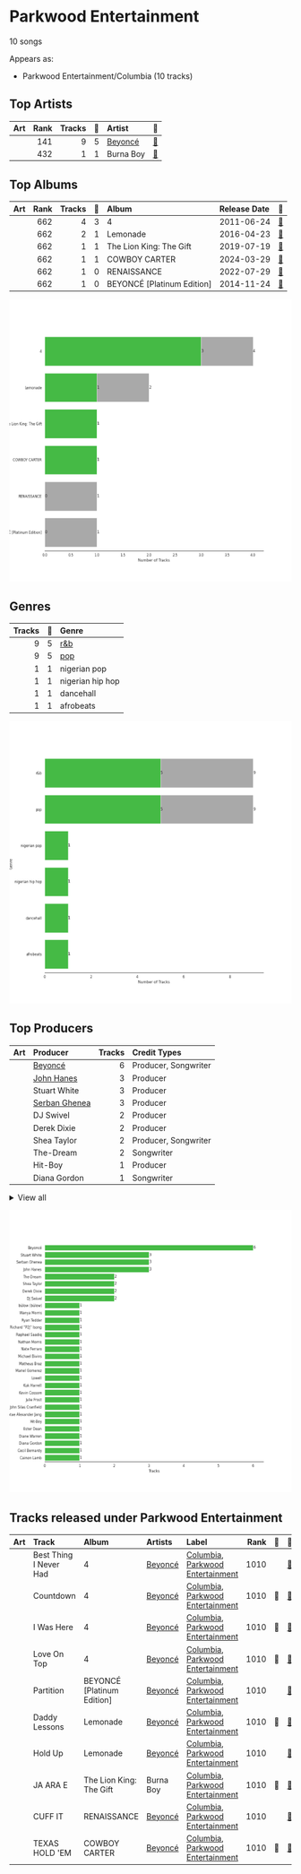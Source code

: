 # Parkwood Entertainment

10 songs

Appears as:
- Parkwood Entertainment/Columbia (10 tracks)

## Top Artists

| Art | Rank | Tracks | 💚 | Artist | 🔗 |
|:---|---:|---:|---:|:---|:---|
| <img src="https://i.scdn.co/image/ab6761610000e5eb247f44069c0bd1781df2f785" alt="" width="50" /> | 141 | 9 | 5 | [Beyoncé](../../artists/beyoncé/overview.md) | [🔗](https://open.spotify.com/artist/6vWDO969PvNqNYHIOW5v0m) |
| <img src="https://i.scdn.co/image/ab6761610000e5eb2d405f4858ce3cd52d409c98" alt="" width="50" /> | 432 | 1 | 1 | Burna Boy | [🔗](https://open.spotify.com/artist/3wcj11K77LjEY1PkEazffa) |



## Top Albums

| Art | Rank | Tracks | 💚 | Album | Release Date | 🔗 |
|:---|---:|---:|---:|:---|:---|:---|
| <img src="https://i.scdn.co/image/ab67616d0000b273ff5429125128b43572dbdccd" alt="" width="50" /> | 662 | 4 | 3 | 4 | 2011-06-24 | [🔗](https://open.spotify.com/album/1gIC63gC3B7o7FfpPACZQJ) |
| <img src="https://i.scdn.co/image/ab67616d0000b27389992f4d7d4ab94937bf9e23" alt="" width="50" /> | 662 | 2 | 1 | Lemonade | 2016-04-23 | [🔗](https://open.spotify.com/album/7dK54iZuOxXFarGhXwEXfF) |
| <img src="https://i.scdn.co/image/ab67616d0000b2734ccc03169b086af698178a99" alt="" width="50" /> | 662 | 1 | 1 | The Lion King: The Gift | 2019-07-19 | [🔗](https://open.spotify.com/album/552zi1M53PQAX5OH4FIdTx) |
| <img src="https://i.scdn.co/image/ab67616d0000b2731572698fff8a1db257a53599" alt="" width="50" /> | 662 | 1 | 1 | COWBOY CARTER | 2024-03-29 | [🔗](https://open.spotify.com/album/6BzxX6zkDsYKFJ04ziU5xQ) |
| <img src="https://i.scdn.co/image/ab67616d0000b2730e58a0f8308c1ad403d105e7" alt="" width="50" /> | 662 | 1 | 0 | RENAISSANCE | 2022-07-29 | [🔗](https://open.spotify.com/album/6FJxoadUE4JNVwWHghBwnb) |
| <img src="https://i.scdn.co/image/ab67616d0000b2730d1d6e9325275f104f8e33f3" alt="" width="50" /> | 662 | 1 | 0 | BEYONCÉ [Platinum Edition] | 2014-11-24 | [🔗](https://open.spotify.com/album/2UJwKSBUz6rtW4QLK74kQu) |

![Bar chart of top 6 albums](../../images/labels/parkwood_entertainment/albums.png)

## Genres

| Tracks | 💚 | Genre |
|---:|---:|:---|
| 9 | 5 | [r&b](../../genres/r_b/overview.md) |
| 9 | 5 | [pop](../../genres/pop/overview.md) |
| 1 | 1 | nigerian pop |
| 1 | 1 | nigerian hip hop |
| 1 | 1 | dancehall |
| 1 | 1 | afrobeats |

![Bar chart of top 6 genres](../../images/labels/parkwood_entertainment/genres.png)

## Top Producers

| Art | Producer | Tracks | Credit Types |
|:---|:---|---:|:---|
| <img src="https://i.scdn.co/image/ab6761610000e5eb247f44069c0bd1781df2f785" alt="" width="50" /> | [Beyoncé](../../artists/beyoncé/overview.md) | 6 | Producer, Songwriter |
| | [John Hanes](../../producers/john_hanes/overview.md) | 3 | Producer |
| | Stuart White | 3 | Producer |
| | [Serban Ghenea](../../producers/serban_ghenea/overview.md) | 3 | Producer |
| | DJ Swivel | 2 | Producer |
| | Derek Dixie | 2 | Producer |
| | Shea Taylor | 2 | Producer, Songwriter |
| | The-Dream | 2 | Songwriter |
| | Hit-Boy | 1 | Producer |
| | Diana Gordon | 1 | Songwriter |


<details>
<summary>View all</summary>

| Art | Producer | Tracks | Credit Types |
|:---|:---|---:|:---|
| | Cecil Bernardy | 1 | Producer |
| | Michael Bivins | 1 | Songwriter |
| | bülow (bülow) | 1 | Songwriter |
| | Raphael Saadiq | 1 | Producer, Songwriter |
| | Brent Kutzle | 1 | Producer |
| | Cainon Lamb | 1 | Songwriter |
| | Kevin Cossom | 1 | Songwriter |
| | Nate Ferraro | 1 | Producer, Songwriter |
| | Lowell | 1 | Songwriter |
| | Hotae Alexander Jang | 1 | Producer |
| | Kuk Harrell | 1 | Producer |
| | Richard "P2J" Isong | 1 | Producer, Songwriter |
| | Alex Nibley | 1 | Producer |
| | Andrea Roberts | 1 | Producer |
| | John Silas Cranfield | 1 | Producer |
| <img src="https://i.scdn.co/image/ab6761610000e5eb2d405f4858ce3cd52d409c98" alt="" width="50" /> | Burna Boy | 1 | Songwriter |
| | Diane Warren | 1 | Songwriter |
| | Wanya Morris | 1 | Songwriter |
| | Julie Frost | 1 | Songwriter |
| | Matheus Braz | 1 | Producer |
| | Mariel Gomerez | 1 | Producer |
| | Brian Vincent Bates | 1 | Producer, Songwriter |
| | Alex Delicata | 1 | Producer, Songwriter |
| | [Ryan Tedder](../../producers/ryan_tedder/overview.md) | 1 | Producer |
| | Ester Dean | 1 | Songwriter |
| | Nathan Morris | 1 | Songwriter |

</details>


![Bar chart of top 30 producers](../../images/labels/parkwood_entertainment/producers.png)
## Tracks released under Parkwood Entertainment

| Art | Track | Album | Artists | Label | Rank | 💚 | 🔗 |
|:---|:---|:---|:---|:---|---:|:---|:---|
| <img src="https://i.scdn.co/image/ab67616d0000b273ff5429125128b43572dbdccd" alt="" width="50" /> | Best Thing I Never Had | 4 | [Beyoncé](../../artists/beyoncé/overview.md) | [Columbia](../columbia), [Parkwood Entertainment](.) | 1010 | | [🔗](https://open.spotify.com/track/3lBRNqXjPp2j3JMTCXDTNO) |
| <img src="https://i.scdn.co/image/ab67616d0000b273ff5429125128b43572dbdccd" alt="" width="50" /> | Countdown | 4 | [Beyoncé](../../artists/beyoncé/overview.md) | [Columbia](../columbia), [Parkwood Entertainment](.) | 1010 | 💚 | [🔗](https://open.spotify.com/track/3axkNosdVQLZiq1HakuGhc) |
| <img src="https://i.scdn.co/image/ab67616d0000b273ff5429125128b43572dbdccd" alt="" width="50" /> | I Was Here | 4 | [Beyoncé](../../artists/beyoncé/overview.md) | [Columbia](../columbia), [Parkwood Entertainment](.) | 1010 | 💚 | [🔗](https://open.spotify.com/track/64Tp4KN5U5rtqrasP5a7FH) |
| <img src="https://i.scdn.co/image/ab67616d0000b273ff5429125128b43572dbdccd" alt="" width="50" /> | Love On Top | 4 | [Beyoncé](../../artists/beyoncé/overview.md) | [Columbia](../columbia), [Parkwood Entertainment](.) | 1010 | 💚 | [🔗](https://open.spotify.com/track/1z6WtY7X4HQJvzxC4UgkSf) |
| <img src="https://i.scdn.co/image/ab67616d0000b2730d1d6e9325275f104f8e33f3" alt="" width="50" /> | Partition | BEYONCÉ [Platinum Edition] | [Beyoncé](../../artists/beyoncé/overview.md) | [Columbia](../columbia), [Parkwood Entertainment](.) | 1010 | | [🔗](https://open.spotify.com/track/5hgnY0mVcVetszbb85qeDg) |
| <img src="https://i.scdn.co/image/ab67616d0000b27389992f4d7d4ab94937bf9e23" alt="" width="50" /> | Daddy Lessons | Lemonade | [Beyoncé](../../artists/beyoncé/overview.md) | [Columbia](../columbia), [Parkwood Entertainment](.) | 1010 | 💚 | [🔗](https://open.spotify.com/track/71OvX5NNLrmz7rpq1ANTQn) |
| <img src="https://i.scdn.co/image/ab67616d0000b27389992f4d7d4ab94937bf9e23" alt="" width="50" /> | Hold Up | Lemonade | [Beyoncé](../../artists/beyoncé/overview.md) | [Columbia](../columbia), [Parkwood Entertainment](.) | 1010 | | [🔗](https://open.spotify.com/track/0rzNMzZsubFcXSEh7dnem7) |
| <img src="https://i.scdn.co/image/ab67616d0000b2734ccc03169b086af698178a99" alt="" width="50" /> | JA ARA E | The Lion King: The Gift | Burna Boy | [Columbia](../columbia), [Parkwood Entertainment](.) | 1010 | 💚 | [🔗](https://open.spotify.com/track/6pdip6qgVJOI5JxqgbAlu6) |
| <img src="https://i.scdn.co/image/ab67616d0000b2730e58a0f8308c1ad403d105e7" alt="" width="50" /> | CUFF IT | RENAISSANCE | [Beyoncé](../../artists/beyoncé/overview.md) | [Columbia](../columbia), [Parkwood Entertainment](.) | 1010 | | [🔗](https://open.spotify.com/track/1xzi1Jcr7mEi9K2RfzLOqS) |
| <img src="https://i.scdn.co/image/ab67616d0000b2731572698fff8a1db257a53599" alt="" width="50" /> | TEXAS HOLD 'EM | COWBOY CARTER | [Beyoncé](../../artists/beyoncé/overview.md) | [Columbia](../columbia), [Parkwood Entertainment](.) | 1010 | 💚 | [🔗](https://open.spotify.com/track/7wLShogStyDeZvL0a6daN5) |
